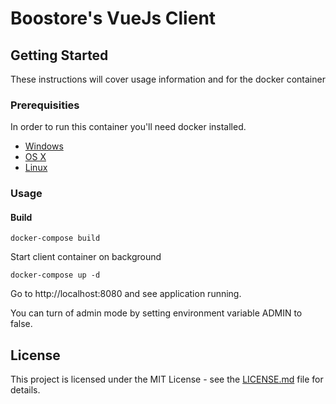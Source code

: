 # Boostore's VueJs Client

## Getting Started

These instructions will cover usage information and for the docker container 

### Prerequisities

In order to run this container you'll need docker installed.

* [Windows](https://docs.docker.com/windows/started)
* [OS X](https://docs.docker.com/mac/started/)
* [Linux](https://docs.docker.com/linux/started/)

### Usage

#### Build

```shell
docker-compose build
```

Start client container on background

```shell
docker-compose up -d
```

Go to http://localhost:8080 and see application running.

You can turn of admin mode by setting environment variable ADMIN to false.

## License

This project is licensed under the MIT License - see the [LICENSE.md](LICENSE.md) file for details.